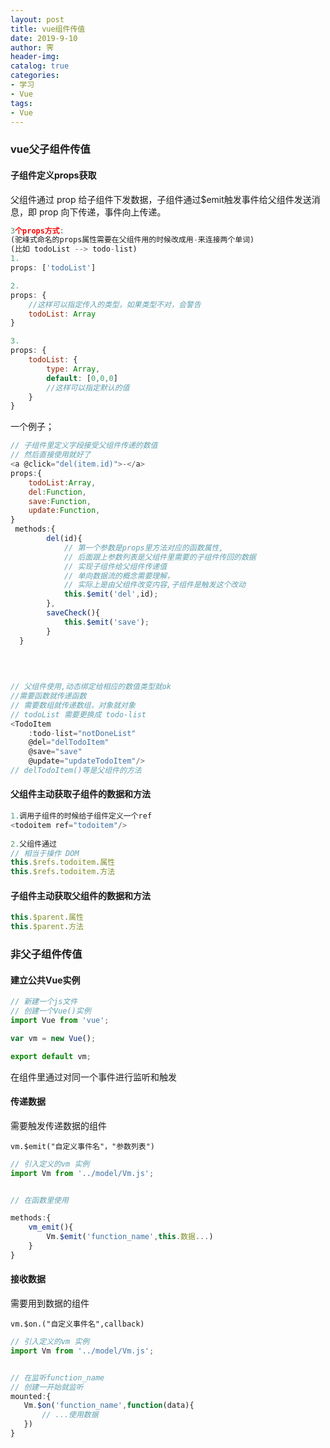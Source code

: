 ```yaml
---
layout: post
title: vue组件传值
date: 2019-9-10
author: 霁
header-img:
catalog: true
categories:
- 学习
- Vue
tags:
- Vue
---
```


### vue父子组件传值

#### 子组件定义props获取

父组件通过 prop 给子组件下发数据，子组件通过$emit触发事件给父组件发送消息，即 prop 向下传递，事件向上传递。

```javascript
3个props方式:
(驼峰式命名的props属性需要在父组件用的时候改成用-来连接两个单词)
(比如 todoList --> todo-list)
1.
props: ['todoList']

2.
props: { 
    //这样可以指定传入的类型，如果类型不对，会警告 
    todoList: Array 
}

3.
props: { 
    todoList: { 
        type: Array, 
        default: [0,0,0] 
        //这样可以指定默认的值 
    } 
}
```

一个例子；

```javascript
// 子组件里定义字段接受父组件传递的数值
// 然后直接使用就好了
<a @click="del(item.id)">-</a> 
props:{
	todoList:Array,
	del:Function,
	save:Function,
	update:Function,
}
 methods:{
        del(id){
            // 第一个参数是props里方法对应的函数属性,
            // 后面跟上参数列表是父组件里需要的子组件传回的数据
            // 实现子组件给父组件传递值
            // 单向数据流的概念需要理解，
            // 实际上是由父组件改变内容,子组件是触发这个改动
            this.$emit('del',id);
        },
        saveCheck(){
            this.$emit('save');
        }
  }

    
    
    
// 父组件使用,动态绑定给相应的数值类型就ok
//需要函数就传递函数
// 需要数组就传递数组，对象就对象
// todoList 需要更换成 todo-list
<TodoItem 
	:todo-list="notDoneList" 
    @del="delTodoItem" 
    @save="save" 
    @update="updateTodoItem"/>
// delTodoItem()等是父组件的方法
```

#### 父组件主动获取子组件的数据和方法

```javascript
1.调用子组件的时候给子组件定义一个ref
<todoitem ref="todoitem"/>
    
2.父组件通过
// 相当于操作 DOM 
this.$refs.todoitem.属性
this.$refs.todoitem.方法
```

#### 子组件主动获取父组件的数据和方法

```javascript
this.$parent.属性
this.$parent.方法
```



### 非父子组件传值

#### 建立公共Vue实例

```javascript
// 新建一个js文件
// 创建一个Vue()实例
import Vue from 'vue';

var vm = new Vue();

export default vm;
```

在组件里通过对同一个事件进行监听和触发

#### 传递数据

需要触发传递数据的组件

`vm.$emit("自定义事件名"，"参数列表")`

```javascript
// 引入定义的vm 实例
import Vm from '../model/Vm.js';


// 在函数里使用

methods:{
    vm_emit(){
        Vm.$emit('function_name',this.数据...)
    }
}
```

#### 接收数据

需要用到数据的组件

`vm.$on.("自定义事件名",callback)`

```javascript
// 引入定义的vm 实例
import Vm from '../model/Vm.js';


// 在监听function_name
// 创建一开始就监听
mounted:{
   Vm.$on('function_name',function(data){
       // ...使用数据
   })
}
```

